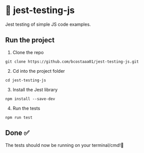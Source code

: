 # 🧪 jest-testing-js
Jest testing of simple JS code examples.

## Run the project

1. Clone the repo

```
git clone https://github.com/bcostaaa01/jest-testing-js.git
```

2. Cd into the project folder

```
cd jest-testing-js
```

3. Install the Jest library

```
npm install --save-dev 
```

4. Run the tests

```
npm run test
```

## Done ✅

The tests should now be running on your terminal/cmd!🎉
